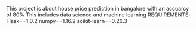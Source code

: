This project is about house price prediction in bangalore with an accuarcy of 80%
This includes data science and machine learning
REQUIREMENTS:
Flask==1.0.2
numpy==1.16.2
scikit-learn==0.20.3

